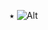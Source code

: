   
⭑    ![Alt](https://64.media.tumblr.com/48f88d00c79595a63a38e0bf5a5a736c/1437be4557f0d89d-3f/s500x750/cdc271d23a7637040763e134243b59523025230f.gifv) 

